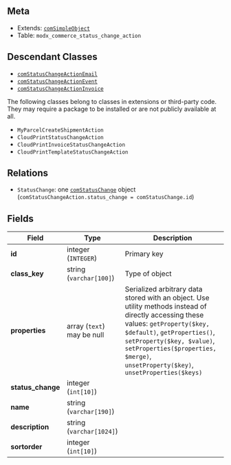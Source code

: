 ## Meta

- Extends: [`comSimpleObject`](comSimpleObject)
- Table: `modx_commerce_status_change_action`

## Descendant Classes

- [`comStatusChangeActionEmail`](comStatusChangeActionEmail)
- [`comStatusChangeActionEvent`](comStatusChangeActionEvent)
- [`comStatusChangeActionInvoice`](comStatusChangeActionInvoice)

The following classes belong to classes in extensions or third-party code. They may require a package to be installed or are not publicly available at all.

- `MyParcelCreateShipmentAction`
- `CloudPrintStatusChangeAction`
- `CloudPrintInvoiceStatusChangeAction`
- `CloudPrintTemplateStatusChangeAction`


## Relations

- `StatusChange`: one [`comStatusChange`](comStatusChange) object (`comStatusChangeAction.status_change = comStatusChange.id`)

## Fields


| Field | Type | Description |
| ----- | ---- | ----------- |
| **id** | integer (`INTEGER`) | Primary key |
| **class_key** | string (`varchar[100]`) | Type of object |
| **properties** | array (`text`)<br>may be null | Serialized arbitrary data stored with an object. Use utility methods instead of directly accessing these values: `getProperty($key, $default)`, `getProperties()`, `setProperty($key, $value)`, `setProperties($properties, $merge)`, `unsetProperty($key)`, `unsetProperties($keys)` |
| **status_change** | integer (`int[10]`) |  |
| **name** | string (`varchar[190]`) |  |
| **description** | string (`varchar[1024]`) |  |
| **sortorder** | integer (`int[10]`) |  |

